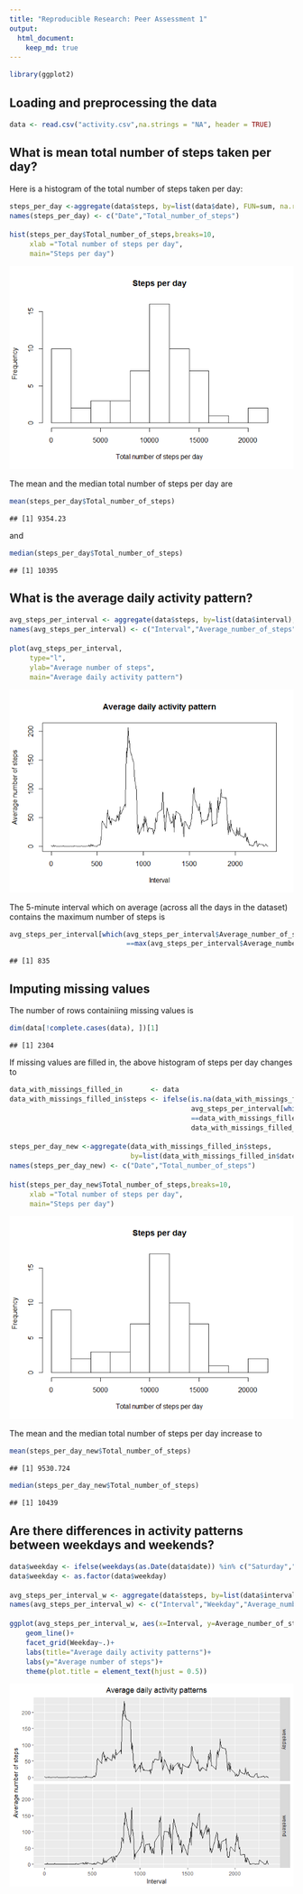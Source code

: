```yaml
---
title: "Reproducible Research: Peer Assessment 1"
output: 
  html_document:
    keep_md: true
---
```



```r
library(ggplot2)
```

## Loading and preprocessing the data


```r
data <- read.csv("activity.csv",na.strings = "NA", header = TRUE)
```

## What is mean total number of steps taken per day?

Here is a histogram of the total number of steps taken per day:


```r
steps_per_day <-aggregate(data$steps, by=list(data$date), FUN=sum, na.rm=TRUE)
names(steps_per_day) <- c("Date","Total_number_of_steps")

hist(steps_per_day$Total_number_of_steps,breaks=10, 
     xlab ="Total number of steps per day",
     main="Steps per day")
```

![](PA1_template_files/figure-html/unnamed-chunk-3-1.png)<!-- -->

The mean and the median total number of steps per day are


```r
mean(steps_per_day$Total_number_of_steps)
```

```
## [1] 9354.23
```

and


```r
median(steps_per_day$Total_number_of_steps)
```

```
## [1] 10395
```

## What is the average daily activity pattern?


```r
avg_steps_per_interval <- aggregate(data$steps, by=list(data$interval), FUN=mean, na.rm=TRUE)
names(avg_steps_per_interval) <- c("Interval","Average_number_of_steps")

plot(avg_steps_per_interval,
     type="l",
     ylab="Average number of steps",
     main="Average daily activity pattern")
```

![](PA1_template_files/figure-html/unnamed-chunk-6-1.png)<!-- -->

The 5-minute interval which on average (across all the days in the dataset) contains the maximum number of steps is


```r
avg_steps_per_interval[which(avg_steps_per_interval$Average_number_of_steps
                             ==max(avg_steps_per_interval$Average_number_of_steps)),1]
```

```
## [1] 835
```

## Imputing missing values

The number of rows containiing missing values is


```r
dim(data[!complete.cases(data), ])[1]
```

```
## [1] 2304
```

If missing values are filled in, the above histogram of steps per day changes to 


```r
data_with_missings_filled_in       <- data
data_with_missings_filled_in$steps <- ifelse(is.na(data_with_missings_filled_in$steps), 
                                             avg_steps_per_interval[which(avg_steps_per_interval$Interval
                                             ==data_with_missings_filled_in$interval),2],
                                             data_with_missings_filled_in$steps)

steps_per_day_new <-aggregate(data_with_missings_filled_in$steps, 
                              by=list(data_with_missings_filled_in$date), FUN=sum, na.rm=TRUE)
names(steps_per_day_new) <- c("Date","Total_number_of_steps")

hist(steps_per_day_new$Total_number_of_steps,breaks=10,
     xlab ="Total number of steps per day",
     main="Steps per day")
```

![](PA1_template_files/figure-html/unnamed-chunk-9-1.png)<!-- -->

The mean and the median total number of steps per day increase to


```r
mean(steps_per_day_new$Total_number_of_steps)
```

```
## [1] 9530.724
```

```r
median(steps_per_day_new$Total_number_of_steps)
```

```
## [1] 10439
```

## Are there differences in activity patterns between weekdays and weekends?


```r
data$weekday <- ifelse(weekdays(as.Date(data$date)) %in% c("Saturday","Sunday"),"weekend","weekday")
data$weekday <- as.factor(data$weekday)

avg_steps_per_interval_w <- aggregate(data$steps, by=list(data$interval,data$weekday), FUN=mean, na.rm=TRUE)
names(avg_steps_per_interval_w) <- c("Interval","Weekday","Average_number_of_steps")

ggplot(avg_steps_per_interval_w, aes(x=Interval, y=Average_number_of_steps)) +
    geom_line()+
    facet_grid(Weekday~.)+
    labs(title="Average daily activity patterns")+
    labs(y="Average number of steps")+
    theme(plot.title = element_text(hjust = 0.5))
```

![](PA1_template_files/figure-html/unnamed-chunk-11-1.png)<!-- -->
